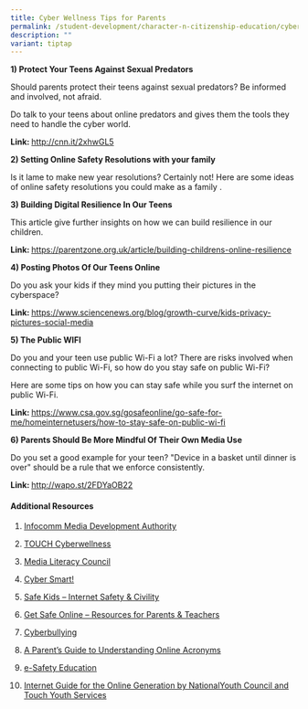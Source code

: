 ```yaml
---
title: Cyber Wellness Tips for Parents
permalink: /student-development/character-n-citizenship-education/cyber-wellness-tips-for-parents-2019/
description: ""
variant: tiptap
---
```

<p><strong>1) Protect Your Teens Against Sexual Predators</strong>
</p>
<p></p>
<p>Should parents protect their teens against sexual predators? Be informed
and involved, not afraid.&nbsp;
<br>
</p>
<p>Do talk to your teens about online predators and gives them the tools
they need to handle the cyber world.</p>
<p><strong>Link: </strong><a href="http://www.google.com/appserve/mkt/p/AF35woSaJ7eaT3Z13C-Xy1xu9ug5Js3ol29yewro4BVknC2Ru4Fkdx_y7Z9Vv-mfUGkdRpKEelx3yJc" rel="noopener noreferrer nofollow" target="_blank">http://cnn.it/2xhwGL5</a>
</p>
<p><strong>2)&nbsp;Setting Online Safety Resolutions with your family</strong>
</p>
<p></p>
<p>Is it lame to make new year resolutions? Certainly not! Here are some
ideas of online safety resolutions you could make as a family .</p>
<p></p>
<p><strong>3) Building Digital Resilience In Our Teens</strong>
</p>
<p>This article give further insights on how we can build resilience in our
children.</p>
<p><strong>Link: </strong><a href="https://parentzone.org.uk/article/building-childrens-online-resilience" rel="noopener noreferrer nofollow" target="_blank"><u>https://parentzone.org.uk/article/building-childrens-online-resilience</u></a>
</p>
<p><strong>4) Posting Photos Of Our Teens Online</strong>
</p>
<p>Do you ask your kids if they mind you putting their pictures in the cyberspace?</p>
<p><strong>Link: </strong><a href="https://www.sciencenews.org/blog/growth-curve/kids-privacy-pictures-social-media%20" rel="noopener noreferrer nofollow" target="_blank"><u>https://www.sciencenews.org/blog/growth-curve/kids-privacy-pictures-social-media</u></a><strong><br></strong>
</p>
<p><strong>5) The Public WIFI</strong>
</p>
<p></p>
<p>Do you and your teen use public Wi-Fi a lot? There are risks involved
when connecting to public Wi-Fi, so how do you stay safe on public Wi-Fi?
<br>
</p>
<p>Here are some tips on how you can stay safe while you surf the internet
on public Wi-Fi.</p>
<p><strong>Link: </strong><a href="https://www.csa.gov.sg/gosafeonline/go-safe-for-me/homeinternetusers/how-to-stay-safe-on-public-wi-fi" rel="noopener noreferrer nofollow" target="_blank"><u>https://www.csa.gov.sg/gosafeonline/go-safe-for-me/homeinternetusers/how-to-stay-safe-on-public-wi-fi</u></a>
</p>
<p><strong>6) Parents Should Be More Mindful Of Their Own Media Use</strong>
</p>
<p></p>
<p>Do you set a good example for your teen? "Device in a basket until dinner
is over" should be a rule that we enforce consistently.&nbsp;</p>
<p><strong>Link: </strong><a href="http://wapo.st/2FDYaOB22" rel="noopener noreferrer nofollow" target="_blank"><u>http://wapo.st/2FDYaOB22</u></a>
</p>
<h4><strong>Additional Resources&nbsp;</strong></h4>
<ol data-tight="true" class="tight">
<li>
<p><a href="https://www.imda.gov.sg/" rel="noopener noreferrer nofollow" target="_blank"><u>Infocomm Media Development Authority</u></a>
</p>
</li>
<li>
<p><a href="http://touchcyberwellness.org/" rel="noopener noreferrer nofollow" target="_blank"><u>TOUCH Cyberwellness</u></a>
</p>
</li>
<li>
<p><a href="http://www.medialiteracycouncil.sg/campaign2017/Pages/index.html" rel="noopener noreferrer nofollow" target="_blank"><u>Media Literacy Council</u></a>
</p>
</li>
<li>
<p><a href="http://www.cybersmart.org/" rel="noopener noreferrer nofollow" target="_blank"><u>Cyber Smart!</u></a>
</p>
</li>
<li>
<p><a href="http://www.safekids.com/" rel="noopener noreferrer nofollow" target="_blank"><u>Safe Kids – Internet Safety &amp; Civility</u></a>
</p>
</li>
<li>
<p><a href="https://www.getsafeonline.org/" rel="noopener noreferrer nofollow" target="_blank"><u>Get Safe Online – Resources for Parents &amp; Teachers</u></a>
</p>
</li>
<li>
<p><a href="http://www.cyberbullying.ca/" rel="noopener noreferrer nofollow" target="_blank"><u>Cyberbullying</u></a>
</p>
</li>
<li>
<p><a href="https://www.familyeducation.com/life/online-acronyms/parents-guide-understanding-online-texting-acronyms" rel="noopener noreferrer nofollow" target="_blank"><u>A Parent’s Guide to Understanding Online Acronyms</u></a>
</p>
</li>
<li>
<p><a href="http://www.isafe.org/" rel="noopener noreferrer nofollow" target="_blank"><u>e-Safety Education</u></a>
</p>
</li>
<li>
<p><a href="https://www.msf.gov.sg/Pages/default.aspx" rel="noopener noreferrer nofollow" target="_blank"><u>Internet Guide for the Online Generation by NationalYouth Council and Touch Youth Services</u></a>
</p>
</li>
</ol>
<p></p>